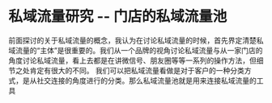 # 私域流量研究 -- 门店的私域流量池

前面探讨的关于私域流量的概念，我认为在讨论私域流量的时候，首先界定清楚私域流量的“主体”是很重要的。我们从一个品牌的视角讨论私域流量与从一家门店的角度讨论私域流量，看上去都是在讲微信号、朋友圈等等一系列的操作方法，但细节之处肯定有很大的不同。
我们可以把私域流量看做是对于客户的一种分类方式，是从社交连接的角度进行的分类。那么私域流量池就是用来连接私域流量的工具